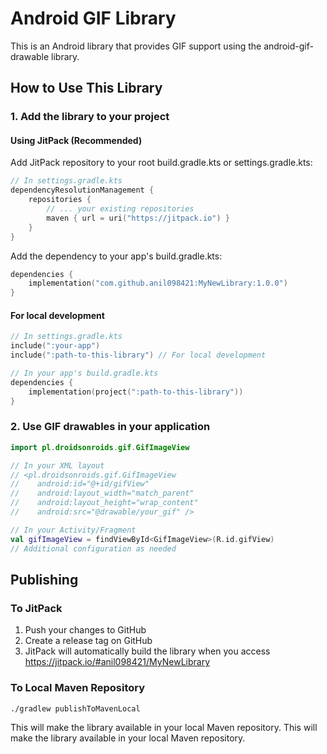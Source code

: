 # Android GIF Library

This is an Android library that provides GIF support using the android-gif-drawable library.

## How to Use This Library

### 1. Add the library to your project

#### Using JitPack (Recommended)

Add JitPack repository to your root build.gradle.kts or settings.gradle.kts:

```kotlin
// In settings.gradle.kts
dependencyResolutionManagement {
    repositories {
        // ... your existing repositories
        maven { url = uri("https://jitpack.io") }
    }
}
```

Add the dependency to your app's build.gradle.kts:

```kotlin
dependencies {
    implementation("com.github.anil098421:MyNewLibrary:1.0.0") 
}
```

#### For local development

```kotlin
// In settings.gradle.kts
include(":your-app")
include(":path-to-this-library") // For local development
```

```kotlin
// In your app's build.gradle.kts
dependencies {
    implementation(project(":path-to-this-library"))
}
```

### 2. Use GIF drawables in your application

```kotlin
import pl.droidsonroids.gif.GifImageView

// In your XML layout
// <pl.droidsonroids.gif.GifImageView
//    android:id="@+id/gifView"
//    android:layout_width="match_parent"
//    android:layout_height="wrap_content"
//    android:src="@drawable/your_gif" />

// In your Activity/Fragment
val gifImageView = findViewById<GifImageView>(R.id.gifView)
// Additional configuration as needed
```

## Publishing

### To JitPack

1. Push your changes to GitHub
2. Create a release tag on GitHub
3. JitPack will automatically build the library when you access https://jitpack.io/#anil098421/MyNewLibrary

### To Local Maven Repository

```
./gradlew publishToMavenLocal
```

This will make the library available in your local Maven repository. 
This will make the library available in your local Maven repository. 